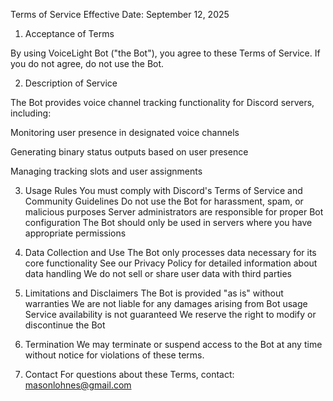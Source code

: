 Terms of Service
Effective Date: September 12, 2025

1. Acceptance of Terms

By using VoiceLight Bot ("the Bot"), you agree to these Terms of Service. If you do not agree, do not use the Bot.

2. Description of Service

The Bot provides voice channel tracking functionality for Discord servers, including:

  Monitoring user presence in designated voice channels
  
  Generating binary status outputs based on user presence
  
  Managing tracking slots and user assignments

3. Usage Rules
You must comply with Discord's Terms of Service and Community Guidelines
Do not use the Bot for harassment, spam, or malicious purposes
Server administrators are responsible for proper Bot configuration
The Bot should only be used in servers where you have appropriate permissions

4. Data Collection and Use
The Bot only processes data necessary for its core functionality
See our Privacy Policy for detailed information about data handling
We do not sell or share user data with third parties

5. Limitations and Disclaimers
The Bot is provided "as is" without warranties
We are not liable for any damages arising from Bot usage
Service availability is not guaranteed
We reserve the right to modify or discontinue the Bot

6. Termination
We may terminate or suspend access to the Bot at any time without notice for violations of these terms.

7. Contact
For questions about these Terms, contact: masonlohnes@gmail.com
